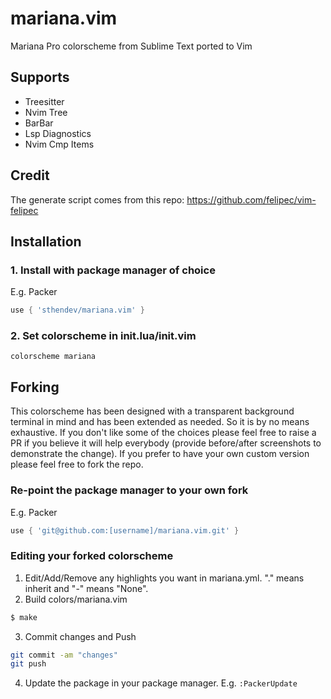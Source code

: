 # mariana.vim
Mariana Pro colorscheme from Sublime Text ported to Vim

## Supports
- Treesitter
- Nvim Tree
- BarBar
- Lsp Diagnostics
- Nvim Cmp Items

## Credit
The generate script comes from this repo: https://github.com/felipec/vim-felipec

## Installation
### 1. Install with package manager of choice
E.g. Packer
```lua
use { 'sthendev/mariana.vim' }
```
### 2. Set colorscheme in init.lua/init.vim
```vim
colorscheme mariana
```

## Forking
This colorscheme has been designed with a transparent background terminal in mind and has been extended as needed. So it is by no means exhaustive. If you don't like some of the choices please feel free to raise a PR if you believe it will help everybody (provide before/after screenshots to demonstrate the change). If you prefer to have your own custom version please feel free to fork the repo.
### Re-point the package manager to your own fork
E.g. Packer
```lua
use { 'git@github.com:[username]/mariana.vim.git' }
```
### Editing your forked colorscheme
1. Edit/Add/Remove any highlights you want in mariana.yml. "." means inherit and "-" means "None".
2. Build colors/mariana.vim
```bash
$ make
```
3. Commit changes and Push
```bash
git commit -am "changes"
git push
```
4. Update the package in your package manager. E.g. `:PackerUpdate`
